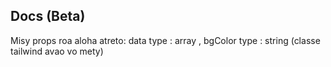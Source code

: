 ## Docs (Beta)

Misy props roa aloha atreto: data type : array , bgColor type : string (classe tailwind avao vo mety)
